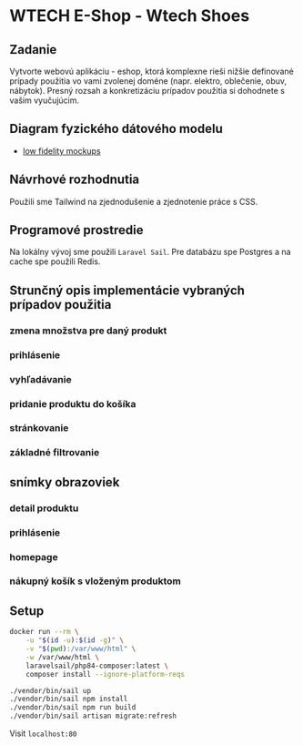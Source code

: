 # WTECH E-Shop - Wtech Shoes

## Zadanie

Vytvorte webovú aplikáciu - eshop, ktorá komplexne rieši nižšie definované prípady použitia vo vami zvolenej doméne (napr. elektro, oblečenie, obuv, nábytok). Presný rozsah a konkretizáciu prípadov použitia si dohodnete s vašim vyučujúcim.

## Diagram fyzického dátového modelu

- [low fidelity mockups](https://www.figma.com/design/aEwQDwwaRpp2uxGbN7WY8G/WTECH-wireframe?node-id=0-1&t=TnCMdlIpoeTeh7sg-1)

## Návrhové rozhodnutia

Použili sme Tailwind na zjednodušenie a zjednotenie práce s CSS.

## Programové prostredie

Na lokálny vývoj sme použili `Laravel Sail`. Pre databázu spe Postgres a na cache spe použili Redis.

## Strunčný opis implementácie vybraných prípadov použitia

### zmena množstva pre daný produkt

### prihlásenie

### vyhľadávanie

### pridanie produktu do košíka

### stránkovanie

### základné filtrovanie

## snímky obrazoviek

### detail produktu

### prihlásenie

### homepage

### nákupný košík s vloženým produktom

## Setup

```sh
docker run --rm \
    -u "$(id -u):$(id -g)" \
    -v "$(pwd):/var/www/html" \
    -w /var/www/html \
    laravelsail/php84-composer:latest \
    composer install --ignore-platform-reqs
```

```sh
./vendor/bin/sail up
./vendor/bin/sail npm install
./vendor/bin/sail npm run build
./vendor/bin/sail artisan migrate:refresh
```

Visit `localhost:80`
